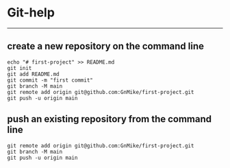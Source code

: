 # Git-help <br>
---


## create a new repository on the command line
```
echo "# first-project" >> README.md
git init
git add README.md
git commit -m "first commit"
git branch -M main
git remote add origin git@github.com:GnMike/first-project.git
git push -u origin main
```

## push an existing repository from the command line
```
git remote add origin git@github.com:GnMike/first-project.git
git branch -M main
git push -u origin main
```
